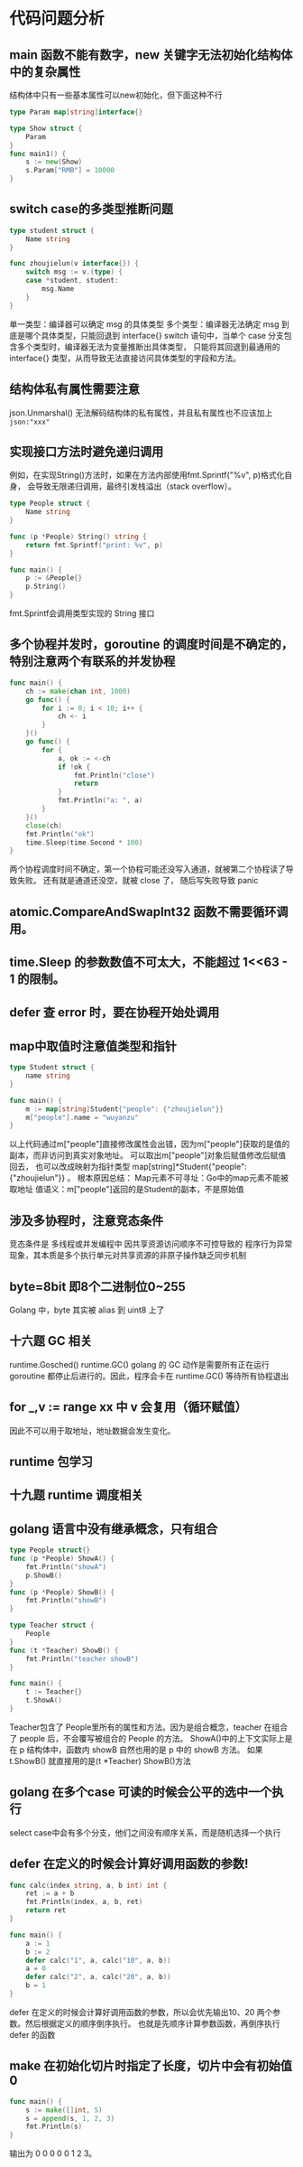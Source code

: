 # 代码问题分析
## main 函数不能有数字，new 关键字无法初始化结构体中的复杂属性
结构体中只有一些基本属性可以new初始化，但下面这种不行
```go
type Param map[string]interface{}

type Show struct {
	Param
}
func main1() {
    s := new(Show)
    s.Param["RMB"] = 10000
}
```
## switch case的多类型推断问题
```go
type student struct {
	Name string
}

func zhoujielun(v interface{}) {
	switch msg := v.(type) {
	case *student, student:
		msg.Name
	}
}
```
单一类型：编译器可以确定 msg 的具体类型
多个类型：编译器无法确定 msg 到底是哪个具体类型，只能回退到 interface{}
switch 语句中，当单个 case 分支包含多个类型时，编译器无法为变量推断出具体类型，
只能将其回退到最通用的 interface{} 类型，从而导致无法直接访问具体类型的字段和方法。
## 结构体私有属性需要注意
json.Unmarshal() 无法解码结构体的私有属性，并且私有属性也不应该加上 `json:"xxx"`

## 实现接口方法时避免递归调用
例如，在实现String()方法时，如果在方法内部使用fmt.Sprintf("%v", p)格式化自身，
会导致无限递归调用，最终引发栈溢出（stack overflow）。
```go
type People struct {
	Name string
}

func (p *People) String() string {
	return fmt.Sprintf("print: %v", p)
}

func main() {
 	p := &People{}
	p.String()
}
```
fmt.Sprintf会调用类型实现的 String 接口

## 多个协程并发时，goroutine 的调度时间是不确定的，特别注意两个有联系的并发协程
```go
func main() {
	ch := make(chan int, 1000)
	go func() {
		for i := 0; i < 10; i++ {
			ch <- i
		}
	}()
	go func() {
		for {
			a, ok := <-ch
			if !ok {
				fmt.Println("close")
				return
			}
			fmt.Println("a: ", a)
		}
	}()
	close(ch)
	fmt.Println("ok")
	time.Sleep(time.Second * 100)
}
```
两个协程调度时间不确定，第一个协程可能还没写入通道，就被第二个协程读了导致失败。
还有就是通道还没空，就被 close 了， 随后写失败导致 panic
## atomic.CompareAndSwapInt32 函数不需要循环调用。
## time.Sleep 的参数数值不可太大，不能超过 1<<63 - 1 的限制。
## defer 查 error 时，要在协程开始处调用
## map中取值时注意值类型和指针
```go
type Student struct {
	name string
}

func main() {
	m := map[string]Student{"people": {"zhoujielun"}}
	m["people"].name = "wuyanzu"
}
```
以上代码通过m["people"]直接修改属性会出错，因为m["people"]获取的是值的副本，而非访问到真实对象地址。
可以取出m["people"]对象后赋值修改后赋值回去，
也可以改成映射为指针类型 map[string]*Student{"people": {"zhoujielun"}} 。
根本原因总结：
Map元素不可寻址：Go中的map元素不能被取地址
值语义：m["people"]返回的是Student的副本，不是原始值

## 涉及多协程时，注意竞态条件
‌竞态条件‌是 多线程或并发编程中 因共享资源访问顺序不可控导致的 程序行为异常现象，其本质是多个执行单元对共享资源的非原子操作缺乏同步机制

## byte=8bit 即8个二进制位0~255
Golang 中，byte 其实被 alias 到 uint8 上了

## 十六题 GC 相关
runtime.Gosched()
runtime.GC()
golang 的 GC 动作是需要所有正在运行 goroutine 都停止后进行的。因此，程序会卡在 runtime.GC() 等待所有协程退出

## for _,v := range xx 中 v 会复用（循环赋值）
因此不可以用于取地址，地址数据会发生变化。

## runtime 包学习
## 十九题 runtime 调度相关

## golang 语言中没有继承概念，只有组合
```go
type People struct{}
func (p *People) ShowA() {
    fmt.Println("showA")
    p.ShowB()
}
func (p *People) ShowB() {
    fmt.Println("showB")
}

type Teacher struct {
    People
}
func (t *Teacher) ShowB() {
    fmt.Println("teacher showB")
}

func main() {
    t := Teacher{}
    t.ShowA()
}
```
Teacher包含了 People里所有的属性和方法。因为是组合概念，teacher 在组合了 people 后，不会覆写被组合的 People 的方法。
ShowA()中的上下文实际上是在 p 结构体中，函数内 showB 自然也用的是 p 中的 showB 方法。
如果 t.ShowB() 就直接用的是(t *Teacher) ShowB()方法

## golang 在多个case 可读的时候会公平的选中一个执行
select case中会有多个分支，他们之间没有顺序关系，而是随机选择一个执行

## **defer 在定义的时候会计算好调用函数的参数!**
```go
func calc(index string, a, b int) int {
	ret := a + b
	fmt.Println(index, a, b, ret)
	return ret
}

func main() {
	a := 1
	b := 2
	defer calc("1", a, calc("10", a, b))
	a = 0
	defer calc("2", a, calc("20", a, b))
	b = 1
}
```
defer 在定义的时候会计算好调用函数的参数，所以会优先输出10、20 两个参数。然后根据定义的顺序倒序执行。
也就是先顺序计算参数函数，再倒序执行 defer 的函数

## make 在初始化切片时指定了长度，切片中会有初始值0
```go
func main() {
	s := make([]int, 5)
	s = append(s, 1, 2, 3)
	fmt.Println(s)
}
```
输出为 0 0 0 0 0 1 2 3。

